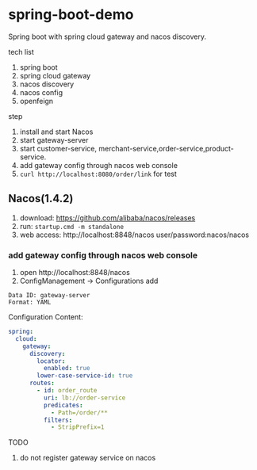 # spring-boot-demo

Spring boot with spring cloud gateway and nacos discovery.

tech list
1. spring boot
2. spring cloud gateway
3. nacos discovery
4. nacos config
5. openfeign

step
1. install and start Nacos
2. start gateway-server
3. start customer-service, merchant-service,order-service,product-service.
4. add gateway config through nacos web console
5. `curl http://localhost:8080/order/link` for test

## Nacos(1.4.2)
1. download: https://github.com/alibaba/nacos/releases
2. run: `startup.cmd -m standalone`
3. web access: http://localhost:8848/nacos  user/password:nacos/nacos

### add gateway config through nacos web console
1. open http://localhost:8848/nacos
2. ConfigManagement -> Configurations add

```
Data ID: gateway-server
Format: YAML
```
Configuration Content:
```yaml
spring:
  cloud:
    gateway:
      discovery:
        locator:
          enabled: true
        lower-case-service-id: true
      routes:
        - id: order_route
          uri: lb://order-service
          predicates:
            - Path=/order/**
          filters:
            - StripPrefix=1
```

TODO
1. do not register gateway service on nacos


